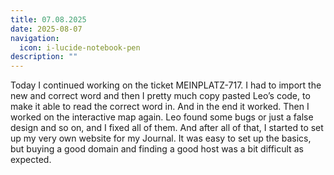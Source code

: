 ```yaml
---
title: 07.08.2025
date: 2025-08-07
navigation:
  icon: i-lucide-notebook-pen
description: ""
---
```


Today I continued working on the ticket MEINPLATZ-717. I had to import the new and correct word and then I pretty much copy pasted Leo’s code, to make it able to read the correct word in. And in the end it worked. Then I worked on the interactive map again. Leo found some bugs or just a false design and so on, and I fixed all of them. And after all of that, I started to set up my very own website for my Journal. It was easy to set up the basics, but buying a good domain and finding a good host was a bit difficult as expected.

